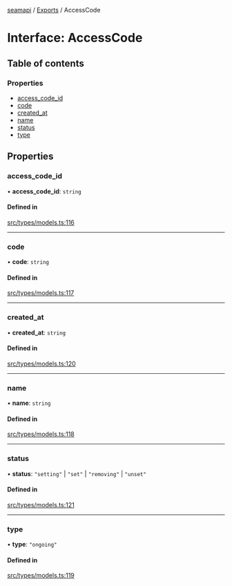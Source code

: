 [seamapi](../README.md) / [Exports](../modules.md) / AccessCode

# Interface: AccessCode

## Table of contents

### Properties

- [access\_code\_id](AccessCode.md#access_code_id)
- [code](AccessCode.md#code)
- [created\_at](AccessCode.md#created_at)
- [name](AccessCode.md#name)
- [status](AccessCode.md#status)
- [type](AccessCode.md#type)

## Properties

### access\_code\_id

• **access\_code\_id**: `string`

#### Defined in

[src/types/models.ts:116](https://github.com/hello-seam/seamapi-javascript/blob/main/src/types/models.ts#L116)

___

### code

• **code**: `string`

#### Defined in

[src/types/models.ts:117](https://github.com/hello-seam/seamapi-javascript/blob/main/src/types/models.ts#L117)

___

### created\_at

• **created\_at**: `string`

#### Defined in

[src/types/models.ts:120](https://github.com/hello-seam/seamapi-javascript/blob/main/src/types/models.ts#L120)

___

### name

• **name**: `string`

#### Defined in

[src/types/models.ts:118](https://github.com/hello-seam/seamapi-javascript/blob/main/src/types/models.ts#L118)

___

### status

• **status**: ``"setting"`` \| ``"set"`` \| ``"removing"`` \| ``"unset"``

#### Defined in

[src/types/models.ts:121](https://github.com/hello-seam/seamapi-javascript/blob/main/src/types/models.ts#L121)

___

### type

• **type**: ``"ongoing"``

#### Defined in

[src/types/models.ts:119](https://github.com/hello-seam/seamapi-javascript/blob/main/src/types/models.ts#L119)
